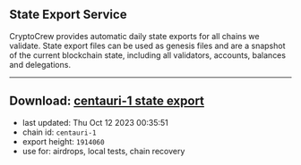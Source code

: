 ## State Export Service
CryptoCrew provides automatic daily state exports for all chains we validate. State export files can be used as genesis files and are a snapshot of the current blockchain state, including all validators, accounts, balances and delegations.

---
**Download: [centauri-1 state export](https://dl.ccvalidators.com/SERVICE/composable/centauri-1_export_1914060.json)**
---

- last updated: Thu Oct 12 2023 00:35:51
- chain id: `centauri-1`
- export height: `1914060`
- use for: airdrops, local tests, chain recovery
